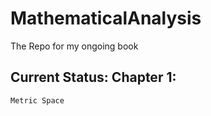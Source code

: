 # MathematicalAnalysis
The Repo for my ongoing book

## Current Status: Chapter 1: 
    Metric Space

